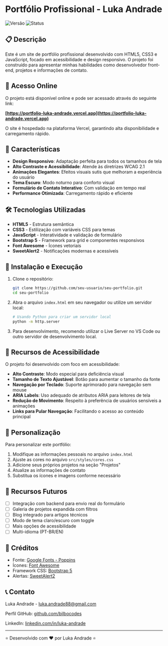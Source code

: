 # Portfólio Profissional - Luka Andrade

![Versão](https://img.shields.io/badge/version-1.0.0-green) ![Status](https://img.shields.io/badge/status-em%20desenvolvimento-yellow)

## 📋 Descrição

Este é um site de portfólio profissional desenvolvido com HTML5, CSS3 e JavaScript, focado em acessibilidade e design responsivo. O projeto foi construído para apresentar minhas habilidades como desenvolvedor front-end, projetos e informações de contato.

## 🔗 Acesso Online

O projeto está disponível online e pode ser acessado através do seguinte link:

**[https://portfolio-luka-andrade.vercel.app](https://portfolio-luka-andrade.vercel.app)**

O site é hospedado na plataforma Vercel, garantindo alta disponibilidade e carregamento rápido.

## 🚀 Características

- **Design Responsivo**: Adaptação perfeita para todos os tamanhos de tela
- **Alto Contraste e Acessibilidade**: Atende às diretrizes WCAG 2.1 
- **Animações Elegantes**: Efeitos visuais sutis que melhoram a experiência do usuário
- **Tema Escuro**: Modo noturno para conforto visual
- **Formulário de Contato Interativo**: Com validação em tempo real
- **Performance Otimizada**: Carregamento rápido e eficiente

## 🛠️ Tecnologias Utilizadas

- **HTML5** - Estrutura semântica
- **CSS3** - Estilização com variáveis CSS para temas
- **JavaScript** - Interatividade e validação de formulário
- **Bootstrap 5** - Framework para grid e componentes responsivos
- **Font Awesome** - Ícones vetoriais
- **SweetAlert2** - Notificações modernas e acessíveis

## 🔧 Instalação e Execução

1. Clone o repositório:
   ```bash
   git clone https://github.com/seu-usuario/seu-portfolio.git
   cd seu-portfolio
   ```

2. Abra o arquivo `index.html` em seu navegador ou utilize um servidor local:
   ```bash
   # Usando Python para criar um servidor local
   python -m http.server
   ```

3. Para desenvolvimento, recomendo utilizar o Live Server no VS Code ou outro servidor de desenvolvimento local.

## 🌟 Recursos de Acessibilidade

O projeto foi desenvolvido com foco em acessibilidade:

- **Alto Contraste**: Modo especial para deficiência visual
- **Tamanho de Texto Ajustável**: Botão para aumentar o tamanho da fonte
- **Navegação por Teclado**: Suporte aprimorado para navegação sem mouse
- **ARIA Labels**: Uso adequado de atributos ARIA para leitores de tela
- **Redução de Movimento**: Respeito à preferência de usuários sensíveis a animações
- **Links para Pular Navegação**: Facilitando o acesso ao conteúdo principal

## 🎨 Personalização

Para personalizar este portfólio:

1. Modifique as informações pessoais no arquivo `index.html`
2. Ajuste as cores no arquivo `src/styles/cores.css`
3. Adicione seus próprios projetos na seção "Projetos"
4. Atualize as informações de contato
5. Substitua os ícones e imagens conforme necessário

## 📝 Recursos Futuros

- [ ] Integração com backend para envio real do formulário
- [ ] Galeria de projetos expandida com filtros
- [ ] Blog integrado para artigos técnicos
- [ ] Modo de tema claro/escuro com toggle
- [ ] Mais opções de acessibilidade
- [ ] Multi-idioma (PT-BR/EN)

## 🤝 Créditos

- Fonte: [Google Fonts - Poppins](https://fonts.google.com/specimen/Poppins)
- Ícones: [Font Awesome](https://fontawesome.com/)
- Framework CSS: [Bootstrap 5](https://getbootstrap.com/)
- Alertas: [SweetAlert2](https://sweetalert2.github.io/)

## 📞 Contato

Luka Andrade - [luka.andrade88@gmail.com](mailto:luka.andrade88@gmail.com)

Perfil GitHub: [github.com/bilbocodes](https://github.com/bilbocodes)

LinkedIn: [linkedin.com/in/luka-andrade](https://www.linkedin.com/in/luka-andrade/)

---

⭐️ Desenvolvido com ❤️ por Luka Andrade ⭐️
